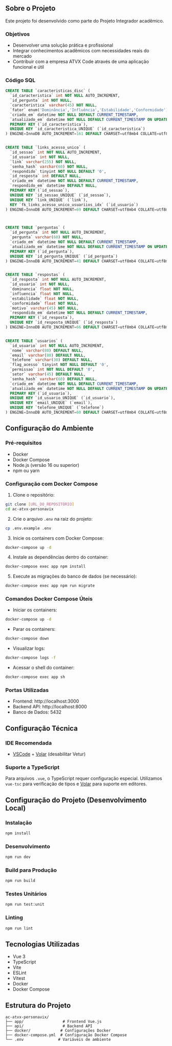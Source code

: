 ## Sobre o Projeto

Este projeto foi desenvolvido como parte do Projeto Integrador acadêmico.

### Objetivos
- Desenvolver uma solução prática e profissional
- Integrar conhecimentos acadêmicos com necessidades reais do mercado
- Contribuir com a empresa ATVX Code através de uma aplicação funcional e útil

### Código SQL
```sql
CREATE TABLE `caracteristicas_disc` (
  `id_caracteristica` int NOT NULL AUTO_INCREMENT,
  `id_pergunta` int NOT NULL,
  `caracteristica` varchar(45) NOT NULL,
  `fator` enum('Dominância','Influência','Estabilidade','Conformidade') NOT NULL,
  `criado_em` datetime NOT NULL DEFAULT CURRENT_TIMESTAMP,
  `atualizado_em` datetime NOT NULL DEFAULT CURRENT_TIMESTAMP ON UPDATE CURRENT_TIMESTAMP,
  PRIMARY KEY (`id_caracteristica`),
  UNIQUE KEY `id_caracteristica_UNIQUE` (`id_caracteristica`)
) ENGINE=InnoDB AUTO_INCREMENT=161 DEFAULT CHARSET=utf8mb4 COLLATE=utf8mb4_0900_ai_ci


CREATE TABLE `links_acesso_unico` (
  `id_sessao` int NOT NULL AUTO_INCREMENT,
  `id_usuario` int NOT NULL,
  `link` varchar(255) NOT NULL,
  `senha_hash` varchar(60) NOT NULL,
  `respondido` tinyint NOT NULL DEFAULT '0',
  `id_resposta` int DEFAULT NULL,
  `criado_em` datetime NOT NULL DEFAULT CURRENT_TIMESTAMP,
  `respondido_em` datetime DEFAULT NULL,
  PRIMARY KEY (`id_sessao`),
  UNIQUE KEY `id_sessao_UNIQUE` (`id_sessao`),
  UNIQUE KEY `link_UNIQUE` (`link`),
  KEY `fk_links_acesso_unico_usuariios_idx` (`id_usuario`)
) ENGINE=InnoDB AUTO_INCREMENT=69 DEFAULT CHARSET=utf8mb4 COLLATE=utf8mb4_0900_ai_ci



CREATE TABLE `perguntas` (
  `id_pergunta` int NOT NULL AUTO_INCREMENT,
  `pergunta` varchar(60) NOT NULL,
  `criado_em` datetime NOT NULL DEFAULT CURRENT_TIMESTAMP,
  `atualizado_em` datetime NOT NULL DEFAULT CURRENT_TIMESTAMP ON UPDATE CURRENT_TIMESTAMP,
  PRIMARY KEY (`id_pergunta`),
  UNIQUE KEY `id_pergunta_UNIQUE` (`id_pergunta`)
) ENGINE=InnoDB AUTO_INCREMENT=41 DEFAULT CHARSET=utf8mb4 COLLATE=utf8mb4_0900_ai_ci


CREATE TABLE `respostas` (
  `id_resposta` int NOT NULL AUTO_INCREMENT,
  `id_usuario` int NOT NULL,
  `dominancia` float NOT NULL,
  `influencia` float NOT NULL,
  `estabilidade` float NOT NULL,
  `conformidade` float NOT NULL,
  `motivo` varchar(45) NOT NULL,
  `respondido_em` datetime NOT NULL DEFAULT CURRENT_TIMESTAMP,
  PRIMARY KEY (`id_resposta`),
  UNIQUE KEY `id_resposta_UNIQUE` (`id_resposta`)
) ENGINE=InnoDB AUTO_INCREMENT=66 DEFAULT CHARSET=utf8mb4 COLLATE=utf8mb4_0900_ai_ci


CREATE TABLE `usuarios` (
  `id_usuario` int NOT NULL AUTO_INCREMENT,
  `nome` varchar(80) DEFAULT NULL,
  `email` varchar(80) DEFAULT NULL,
  `telefone` varchar(30) DEFAULT NULL,
  `flag_acesso` tinyint NOT NULL DEFAULT '0',
  `permissao` int NOT NULL DEFAULT '0',
  `setor` varchar(45) DEFAULT NULL,
  `senha_hash` varchar(60) DEFAULT NULL,
  `criado_em` datetime NOT NULL DEFAULT CURRENT_TIMESTAMP,
  `atualizado_em` datetime NOT NULL DEFAULT CURRENT_TIMESTAMP ON UPDATE CURRENT_TIMESTAMP,
  PRIMARY KEY (`id_usuario`),
  UNIQUE KEY `id_usuario_UNIQUE` (`id_usuario`),
  UNIQUE KEY `email_UNIQUE` (`email`),
  UNIQUE KEY `telefone_UNIQUE` (`telefone`)
) ENGINE=InnoDB AUTO_INCREMENT=60 DEFAULT CHARSET=utf8mb4 COLLATE=utf8mb4_0900_ai_ci
```


## Configuração do Ambiente

### Pré-requisitos
- Docker
- Docker Compose
- Node.js (versão 16 ou superior)
- npm ou yarn

### Configuração com Docker Compose

1. Clone o repositório:
```bash
git clone [URL_DO_REPOSITÓRIO]
cd ac-atvx-personavix
```

2. Crie o arquivo `.env` na raiz do projeto:
```bash
cp .env.example .env
```

3. Inicie os containers com Docker Compose:
```bash
docker-compose up -d
```

4. Instale as dependências dentro do container:
```bash
docker-compose exec app npm install
```

5. Execute as migrações do banco de dados (se necessário):
```bash
docker-compose exec app npm run migrate
```

### Comandos Docker Compose Úteis

- Iniciar os containers:
```bash
docker-compose up -d
```

- Parar os containers:
```bash
docker-compose down
```

- Visualizar logs:
```bash
docker-compose logs -f
```

- Acessar o shell do container:
```bash
docker-compose exec app sh
```

### Portas Utilizadas
- Frontend: http://localhost:3000
- Backend API: http://localhost:8000
- Banco de Dados: 5432

## Configuração Técnica

### IDE Recomendada
- [VSCode](https://code.visualstudio.com/) + [Volar](https://marketplace.visualstudio.com/items?itemName=Vue.volar) (desabilitar Vetur)

### Suporte a TypeScript
Para arquivos `.vue`, o TypeScript requer configuração especial. Utilizamos `vue-tsc` para verificação de tipos e [Volar](https://marketplace.visualstudio.com/items?itemName=Vue.volar) para suporte em editores.

## Configuração do Projeto (Desenvolvimento Local)

### Instalação
```sh
npm install
```

### Desenvolvimento
```sh
npm run dev
```

### Build para Produção
```sh
npm run build
```

### Testes Unitários
```sh
npm run test:unit
```

### Linting
```sh
npm run lint
```

## Tecnologias Utilizadas
- Vue 3
- TypeScript
- Vite
- ESLint
- Vitest
- Docker
- Docker Compose

## Estrutura do Projeto
```
ac-atvx-personavix/
├── app/                 # Frontend Vue.js
├── api/                 # Backend API
├── docker/             # Configurações Docker
├── docker-compose.yml  # Configuração Docker Compose
└── .env               # Variáveis de ambiente
```
